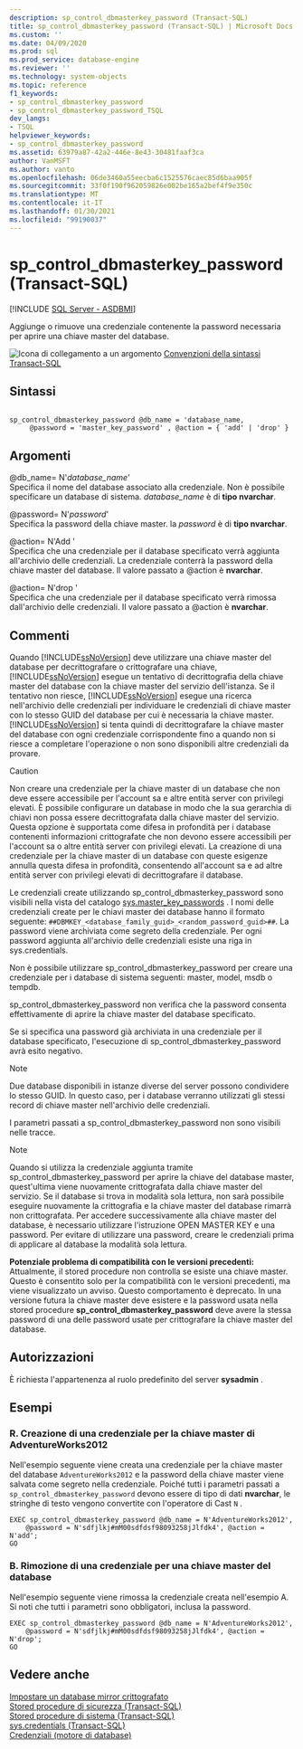 ```yaml
---
description: sp_control_dbmasterkey_password (Transact-SQL)
title: sp_control_dbmasterkey_password (Transact-SQL) | Microsoft Docs
ms.custom: ''
ms.date: 04/09/2020
ms.prod: sql
ms.prod_service: database-engine
ms.reviewer: ''
ms.technology: system-objects
ms.topic: reference
f1_keywords:
- sp_control_dbmasterkey_password
- sp_control_dbmasterkey_password_TSQL
dev_langs:
- TSQL
helpviewer_keywords:
- sp_control_dbmasterkey_password
ms.assetid: 63979a87-42a2-446e-8e43-30481faaf3ca
author: VanMSFT
ms.author: vanto
ms.openlocfilehash: 06de3460a55eecba6c1525576caec85d6baa905f
ms.sourcegitcommit: 33f0f190f962059826e002be165a2bef4f9e350c
ms.translationtype: MT
ms.contentlocale: it-IT
ms.lasthandoff: 01/30/2021
ms.locfileid: "99190037"
---
```

# <a name="sp_control_dbmasterkey_password-transact-sql"></a>sp_control_dbmasterkey_password (Transact-SQL)
[!INCLUDE [SQL Server - ASDBMI](../../includes/applies-to-version/sql-asdbmi.md)]

  Aggiunge o rimuove una credenziale contenente la password necessaria per aprire una chiave master del database.  
  
 ![Icona di collegamento a un argomento](../../database-engine/configure-windows/media/topic-link.gif "Icona di collegamento a un argomento") [Convenzioni della sintassi Transact-SQL](../../t-sql/language-elements/transact-sql-syntax-conventions-transact-sql.md)  
  
## <a name="syntax"></a>Sintassi  
  
```  
  
sp_control_dbmasterkey_password @db_name = 'database_name,  
     @password = 'master_key_password' , @action = { 'add' | 'drop' }  
```  
  
## <a name="arguments"></a>Argomenti  
 @db_name= N'*database_name*'  
 Specifica il nome del database associato alla credenziale. Non è possibile specificare un database di sistema. *database_name* è di **tipo nvarchar**.  
  
 @password= N'*password*'  
 Specifica la password della chiave master. la *password* è di **tipo nvarchar**.  
  
 @action= N'Add '  
 Specifica che una credenziale per il database specificato verrà aggiunta all'archivio delle credenziali. La credenziale conterrà la password della chiave master del database. Il valore passato a @action è **nvarchar**.  
  
 @action= N'drop '  
 Specifica che una credenziale per il database specificato verrà rimossa dall'archivio delle credenziali. Il valore passato a @action è **nvarchar**.  
  
## <a name="remarks"></a>Commenti  
 Quando [!INCLUDE[ssNoVersion](../../includes/ssnoversion-md.md)] deve utilizzare una chiave master del database per decrittografare o crittografare una chiave, [!INCLUDE[ssNoVersion](../../includes/ssnoversion-md.md)] esegue un tentativo di decrittografia della chiave master del database con la chiave master del servizio dell'istanza. Se il tentativo non riesce, [!INCLUDE[ssNoVersion](../../includes/ssnoversion-md.md)] esegue una ricerca nell'archivio delle credenziali per individuare le credenziali di chiave master con lo stesso GUID del database per cui è necessaria la chiave master. [!INCLUDE[ssNoVersion](../../includes/ssnoversion-md.md)] si tenta quindi di decrittografare la chiave master del database con ogni credenziale corrispondente fino a quando non si riesce a completare l'operazione o non sono disponibili altre credenziali da provare.  
  
> [!CAUTION]  
>  Non creare una credenziale per la chiave master di un database che non deve essere accessibile per l'account sa e altre entità server con privilegi elevati. È possibile configurare un database in modo che la sua gerarchia di chiavi non possa essere decrittografata dalla chiave master del servizio. Questa opzione è supportata come difesa in profondità per i database contenenti informazioni crittografate che non devono essere accessibili per l'account sa o altre entità server con privilegi elevati. La creazione di una credenziale per la chiave master di un database con queste esigenze annulla questa difesa in profondità, consentendo all'account sa e ad altre entità server con privilegi elevati di decrittografare il database.  
  
 Le credenziali create utilizzando sp_control_dbmasterkey_password sono visibili nella vista del catalogo [sys.master_key_passwords](../../relational-databases/system-catalog-views/sys-master-key-passwords-transact-sql.md) . I nomi delle credenziali create per le chiavi master dei database hanno il formato seguente: `##DBMKEY_<database_family_guid>_<random_password_guid>##`. La password viene archiviata come segreto della credenziale. Per ogni password aggiunta all'archivio delle credenziali esiste una riga in sys.credentials.  
  
 Non è possibile utilizzare sp_control_dbmasterkey_password per creare una credenziale per i database di sistema seguenti: master, model, msdb o tempdb.  
  
 sp_control_dbmasterkey_password non verifica che la password consenta effettivamente di aprire la chiave master del database specificato.  
  
 Se si specifica una password già archiviata in una credenziale per il database specificato, l'esecuzione di sp_control_dbmasterkey_password avrà esito negativo.  
  
> [!NOTE]  
>  Due database disponibili in istanze diverse del server possono condividere lo stesso GUID. In questo caso, per i database verranno utilizzati gli stessi record di chiave master nell'archivio delle credenziali.  
  
 I parametri passati a sp_control_dbmasterkey_password non sono visibili nelle tracce.  
  
> [!NOTE]  
>  Quando si utilizza la credenziale aggiunta tramite sp_control_dbmasterkey_password per aprire la chiave del database master, quest'ultima viene nuovamente crittografata dalla chiave master del servizio. Se il database si trova in modalità sola lettura, non sarà possibile eseguire nuovamente la crittografia e la chiave master del database rimarrà non crittografata. Per accedere successivamente alla chiave master del database, è necessario utilizzare l'istruzione OPEN MASTER KEY e una password. Per evitare di utilizzare una password, creare le credenziali prima di applicare al database la modalità sola lettura.  
  
 **Potenziale problema di compatibilità con le versioni precedenti:** Attualmente, il stored procedure non controlla se esiste una chiave master. Questo è consentito solo per la compatibilità con le versioni precedenti, ma viene visualizzato un avviso. Questo comportamento è deprecato. In una versione futura la chiave master deve esistere e la password usata nella stored procedure **sp_control_dbmasterkey_password** deve avere la stessa password di una delle password usate per crittografare la chiave master del database.  
  
## <a name="permissions"></a>Autorizzazioni  
 È richiesta l'appartenenza al ruolo predefinito del server **sysadmin** .  
  
## <a name="examples"></a>Esempi  
  
### <a name="a-creating-a-credential-for-the-adventureworks2012-master-key"></a>R. Creazione di una credenziale per la chiave master di AdventureWorks2012  
 Nell'esempio seguente viene creata una credenziale per la chiave master del database `AdventureWorks2012` e la password della chiave master viene salvata come segreto nella credenziale. Poiché tutti i parametri passati a `sp_control_dbmasterkey_password` devono essere di tipo di dati **nvarchar**, le stringhe di testo vengono convertite con l'operatore di Cast `N` .  
  
```  
EXEC sp_control_dbmasterkey_password @db_name = N'AdventureWorks2012',   
    @password = N'sdfjlkj#mM00sdfdsf98093258jJlfdk4', @action = N'add';  
GO  
```  
  
### <a name="b-dropping-a-credential-for-a-database-master-key"></a>B. Rimozione di una credenziale per una chiave master del database  
 Nell'esempio seguente viene rimossa la credenziale creata nell'esempio A. Si noti che tutti i parametri sono obbligatori, inclusa la password.  
  
```  
EXEC sp_control_dbmasterkey_password @db_name = N'AdventureWorks2012',   
    @password = N'sdfjlkj#mM00sdfdsf98093258jJlfdk4', @action = N'drop';  
GO  
```  
  
## <a name="see-also"></a>Vedere anche  
 [Impostare un database mirror crittografato](../../database-engine/database-mirroring/set-up-an-encrypted-mirror-database.md)   
 [Stored procedure di sicurezza &#40;Transact-SQL&#41;](../../relational-databases/system-stored-procedures/security-stored-procedures-transact-sql.md)   
 [Stored procedure di sistema &#40;Transact-SQL&#41;](../../relational-databases/system-stored-procedures/system-stored-procedures-transact-sql.md)   
 [sys.credentials &#40;Transact-SQL&#41;](../../relational-databases/system-catalog-views/sys-credentials-transact-sql.md)   
 [Credenziali &#40;motore di database&#41;](../../relational-databases/security/authentication-access/credentials-database-engine.md)  
  
  
